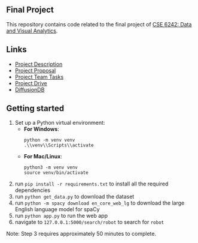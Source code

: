 ## Final Project
This repository contains code related to the final project of
[CSE 6242: Data and Visual Analytics](https://omscs.gatech.edu/cse-6242-data-visual-analytics).

## Links
- [Project Description](https://docs.google.com/document/d/e/2PACX-1vSlYrMw402tL3F95ay-AaptTdF80UOER-gne_O0kqbuuk6WXrlsjwaYjjS0Jyl95dXYyDLjh9DR1mln/pub)
- [Project Proposal](https://docs.google.com/document/d/1DTW47zXW2rzbVkHM4GLeFzOclJOMAuph4Z5-gXX5k5c/edit)
- [Project Team Tasks](https://docs.google.com/document/d/1n_YQuL9-CeGPTlXEqUlfWlNgd00ygJ2FoBVJS8xYR94/edit)
- [Project Drive](https://drive.google.com/drive/folders/1tlR_83Kof5RTz8a66ZOJtygNr57252UU)
- [DiffusionDB](https://github.com/poloclub/diffusiondb)

## Getting started

1. Set up a Python virtual environment:
    - **For Windows**:
        ```
        python -m venv venv
        .\\venv\\Scripts\\activate
        ```
    - **For Mac/Linux**:
        ```
        python3 -m venv venv
        source venv/bin/activate
        ```
2. run `pip install -r requirements.txt` to install all the required dependencies
3. run `python get_data.py` to download the dataset
4. run `python -m spacy download en_core_web_lg` to download the large English language model for spaCy
5. run `python app.py` to run the web app
6. navigate to `127.0.0.1:5000/search/robot` to search for `robot`

Note: Step 3 requires approximately 50 minutes to complete.
